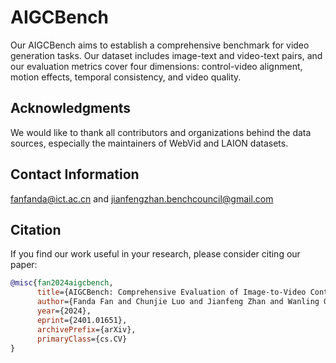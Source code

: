 # AIGCBench
Our AIGCBench aims to establish a comprehensive benchmark for video generation tasks. Our dataset includes image-text and video-text pairs, and our evaluation metrics cover four dimensions: control-video alignment, motion effects, temporal consistency, and video quality.

## Acknowledgments
We would like to thank all contributors and organizations behind the data sources, especially the maintainers of WebVid and LAION datasets. 

## Contact Information
fanfanda@ict.ac.cn and jianfengzhan.benchcouncil@gmail.com

## Citation

If you find our work useful in your research, please consider citing our paper:

```bibtex
@misc{fan2024aigcbench,
      title={AIGCBench: Comprehensive Evaluation of Image-to-Video Content Generated by AI}, 
      author={Fanda Fan and Chunjie Luo and Jianfeng Zhan and Wanling Gao},
      year={2024},
      eprint={2401.01651},
      archivePrefix={arXiv},
      primaryClass={cs.CV}
}
```
